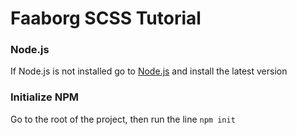 # Faaborg SCSS Tutorial

### Node.js
If Node.js is not installed go to [Node.js](https://nodejs.org/en/) and install the latest version

### Initialize NPM
Go to the root of the project, then run the line ```npm init```
